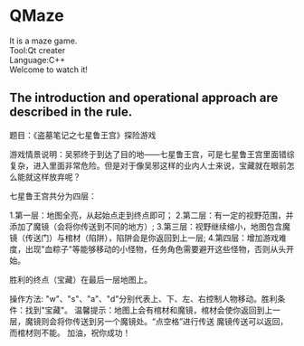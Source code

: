 # QMaze
It is a maze game. <br/>
Tool:Qt creater <br/>
Language:C++ <br/>
Welcome to watch it!
## The introduction and operational approach are described in the rule.
题目：《盗墓笔记之七星鲁王宫》探险游戏

游戏情景说明：吴邪终于到达了目的地——七星鲁王宫，可是七星鲁王宫里面错综复杂，进入里面非常危险。但是对于像吴邪这样的业内人士来说，宝藏就在眼前怎么能就这样放弃呢？

七星鲁王宫共分为四层：

1.第一层：地图全亮，从起始点走到终点即可；
2.第二层：有一定的视野范围，并添加了魔镜（会将你传送到不同的地方）;
3.第三层：视野继续缩小，地图包含魔镜（传送门）与棺材（陷阱），陷阱会是你返回到上一层;
4.第四层：增加游戏难度，出现"血粽子"等能够移动的小怪物，任务角色需要避开这些怪物，否则从头开始。

胜利的终点（宝藏）在最后一层地图上。

操作方法:
"w"、"s"、"a"、"d"分别代表上、下、左、右控制人物移动。胜利条件：找到"宝藏"。
温馨提示：地图上会有棺材和魔镜，棺材会使你返回到上一层，魔镜则会将你传送到另一个魔镜处。“点空格”进行传送
魔镜传送可以返回，而棺材则不能。
加油，祝你成功！
